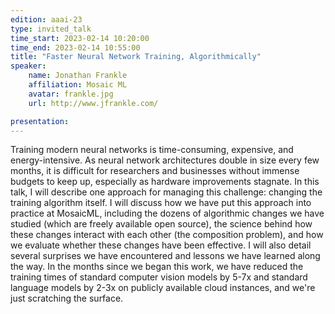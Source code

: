 ```yaml
---
edition: aaai-23
type: invited_talk
time_start: 2023-02-14 10:20:00
time_end: 2023-02-14 10:55:00
title: "Faster Neural Network Training, Algorithmically"
speaker:
    name: Jonathan Frankle 
    affiliation: Mosaic ML
    avatar: frankle.jpg  
    url: http://www.jfrankle.com/

presentation: 
---
```


Training modern neural networks is time-consuming, expensive, and energy-intensive. As neural network architectures double in size every few months, it is difficult for researchers and businesses without immense budgets to keep up, especially as hardware improvements stagnate. In this talk, I will describe one approach for managing this challenge: changing the training algorithm itself. I will discuss how we have put this approach into practice at MosaicML, including the dozens of algorithmic changes we have studied (which are freely available open source), the science behind how these changes interact with each other (the composition problem), and how we evaluate whether these changes have been effective. I will also detail several surprises we have encountered and lessons we have learned along the way. In the months since we began this work, we have reduced the training times of standard computer vision models by 5-7x and standard language models by 2-3x on publicly available cloud instances, and we're just scratching the surface.